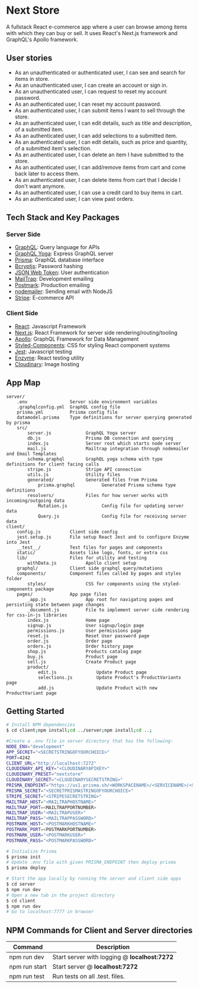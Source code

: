 # Next Store

A fullstack React e-commerce app where a user can browse among items with which they can buy or sell. It uses React's Next.js framework and GraphQL's Apollo framework.

User stories
------------

* As an unauthenticated or authenticated user, I can see and search for items in store.
* As an unauthenticated user, I can create an account or sign in.
* As an unauthenticated user, I can request to reset my account password.
* As an authenticated user, I can reset my account password.
* As an authenticated user, I can submit items I want to sell through the store.
* As an authenticated user, I can edit details, such as title and description, of a submitted item.
* As an authenticated user, I can add selections to a submitted item.
* As an authenticated user, I can edit details, such as price and quantity, of a submitted item's selection.
* As an authenticated user, I can delete an item I have submitted to the store.
* As an authenticated user, I can add/remove items from cart and come back later to access them.
* As an authenticated user, I can delete items from cart that I decide I don't want anymore.
* As an authenticated user, I can use a credit card to buy items in cart.
* As an authenticated user, I can view past orders.

Tech Stack and Key Packages
---------------------------

### Server Side

* [GraphQL](https://graphql.org/): Query language for APIs
* [GraphQL Yoga](https://oss.prisma.io/content/graphql-yoga/01-overview/): Express GraphQL server
* [Prisma](https://www.prisma.io/): GraphQL database interface
* [Bcryptjs](https://github.com/dcodeIO/bcrypt.js/): Password hashing
* [JSON Web Token](https://www.jsonwebtoken.io/): User authentication
* [MailTrap](https://mailtrap.io/): Development emailing
* [Postmark](https://postmarkapp.com/): Production emailing
* [nodemailer](https://nodemailer.com/about/): Sending email with NodeJS
* [Stripe](https://stripe.com/): E-commerce API

### Client Side

* [React](https://reactjs.org/): Javascript Framework
* [Next.js](https://nextjs.org/): React Framework for server side rendering/routing/tooling
* [Apollo](https://www.apollographql.com/): GraphQL Framework for Data Management
* [Styled-Components](https://www.styled-components.com/): CSS for styling React component systems
* [Jest](https://facebook.github.io/jest/): Javascript testing
* [Enzyme](https://github.com/airbnb/enzyme): React testing utility
* [Cloudinary](https://cloudinary.com/): Image hosting

App Map
-------

```
server/
    .env                Server side environment variables
    .graphqlconfig.yml  GraphQL config file
    prisma.yml          Prisma config file
    datamodel.prisma    Type definitions for server querying generated by prisma
    src/                
        server.js             GraphQL Yoga server
        db.js                 Prisma DB connection and querying
        index.js              Server root which starts node server
        mail.js               Mailtrap integration through nodemailer and Email Templates
        schema.graphql        GraphQL yoga schema with type definitions for client facing calls
        stripe.js             Stripe API connection
        utils.js              Utility files
        generated/            Generated files from Prisma
            prisma.graphql          Generated Prisma schema type definitions
        resolvers/            Files for how server works with incoming/outgoing data
            Mutation.js             Config file for updating server data
            Query.js                Config file for receiving server data
client/
    config.js           Client side config
    jest.setup.js       File setup React Jest and to configure Enzyme into Jest
    __test__/           Test files for pages and components
    static/             Assets like logo, fonts, or extra css
    lib/                Files for utility and testing
        withData.js           Apollo client setup
    graphql/            Client side graphql query/mutations
    components/         Component files called by pages and styles folder
        styles/               CSS for components using the styled-components package
    pages/              App page files
        _app.js               App root for navigating pages and persisting state between page changes
        _document.js          File to implement server side rendering for css-in-js libraries
        index.js              Home page
        signup.js             User signup/login page
        permissions.js        User permissions page
        reset.js              Reset User password page
        order.js              Order page
        orders.js             Order history page
        shop.js               Products catalog page
        buy.js                Product page
        sell.js               Create Product page
        product/
            edit.js               Update Product page
            selections.js         Update Product's ProductVariants page
            add.js                Update Product with new ProductVariant page
```

Getting Started
---------------

```bash
# Install NPM dependencies
$ cd client;npm install;cd ../server;npm install;cd ..;

#Create a .env file in server directory that has the following:
NODE_ENV="development"
APP_SECRET="<SECRETSTRINGOFYOURCHOICE>"
PORT=4242
CLIENT_URL="http://localhost:7272"
CLOUDINARY_API_KEY="<CLOUDINARYAPIKEY>"
CLOUDINARY_PRESET="nextstore"
CLOUDINARY_SECRET="<CLOUDINARYSECRETSTRING>"
PRISMA_ENDPOINT="https://us1.prisma.sh/<WORKSPACENAME>/<SERVICENAME>/<STAGE>"
PRISMA_SECRET="<SECRETPRISMASTRINGOFYOURCHOICE>"
STRIPE_SECRET="<STRIPESECRETSTRING>"
MAILTRAP_HOST="<MAILTRAPHOSTNAME>"
MAILTRAP_PORT=<MAILTRAPPORTNUMBER>
MAILTRAP_USER="<MAILTRAPUSER>"
MAILTRAP_PASS="<MAILTRAPPASSWORD>"
POSTMARK_HOST="<POSTMARKHOSTNAME>"
POSTMARK_PORT=<POSTMARKPORTNUMBER>
POSTMARK_USER="<POSTMARKUSER>"
POSTMARK_PASS="<POSTMARKPASSWORD>"

# Initialize Prisma
$ prisma init
# Update .env file with given PRISMA_ENDPOINT then deploy prisma
$ prisma deploy

# Start the app locally by running the server and client side apps
$ cd server
$ npm run dev
# Open a new tab in the project directory
$ cd client
$ npm run dev
# Go to localhost:7777 in browser
```

NPM Commands for Client and Server directories
------------

| Command | Description |
|---------|-------------|
|npm run dev|Start server with logging @ **localhost:7272**|
|npm run start|Start server @ **localhost:7272**|
|npm run test|Run tests on all .test. files.|
